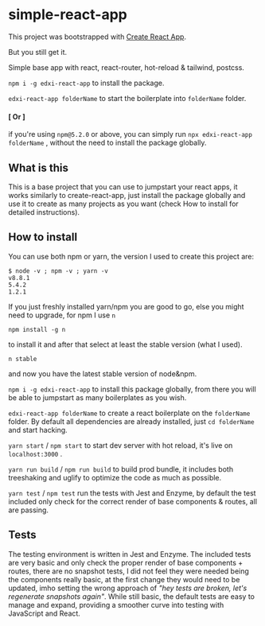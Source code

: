 # simple-react-app

This project was bootstrapped with [Create React App](https://github.com/facebook/create-react-app).

But you still get it.

Simple base app with react, react-router, hot-reload &amp; tailwind, postcss.

`npm i -g edxi-react-app` to install the package.

`edxi-react-app folderName` to start the boilerplate into `folderName` folder.

#### [ Or ] 

if you're using `npm@5.2.0` or above, you can simply run `npx edxi-react-app folderName` , without the need to install the package globally.

## What is this

This is a base project that you can use to jumpstart your react apps, it works similarly to create-react-app, just install the package globally and use it to create as many projects as you want (check How to install for detailed instructions).

## How to install

You can use both npm or yarn, the version I used to create this project are:

``` 
$ node -v ; npm -v ; yarn -v
v8.8.1
5.4.2
1.2.1
```

If you just freshly installed yarn/npm you are good to go, else you might need to upgrade, for npm I use `n` 

``` 
npm install -g n
```

to install it and after that select at least the stable version (what I used).

``` 
n stable
```

and now you have the latest stable version of node&npm.

`npm i -g edxi-react-app` to install this package globally, from there you will be able to jumpstart as many boilerplates as you wish.

`edxi-react-app folderName` to create a react boilerplate on the `folderName` folder. By default all dependencies are already installed, just `cd folderName` and start hacking.

`yarn start` / `npm start` to start dev server with hot reload, it's live on `localhost:3000` .

`yarn run build` / `npm run build` to build prod bundle, it includes both treeshaking and uglify to optimize the code as much as possible.

`yarn test` / `npm test` run the tests with Jest and Enzyme, by default the test included only check for the correct render of base components & routes, all are passing.

## Tests

The testing environment is written in Jest and Enzyme.
The included tests are very basic and only check the proper render of base components + routes, there are no snapshot tests, I did not feel they were needed being the components really basic, at the first change they would need to be updated, imho setting the wrong approach of _"hey tests are broken, let's regenerate snapshots again"_.
While still basic, the default tests are easy to manage and expand, providing a smoother curve into testing with JavaScript and React.

